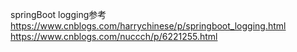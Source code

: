 
springBoot logging参考
https://www.cnblogs.com/harrychinese/p/springboot_logging.html
https://www.cnblogs.com/nuccch/p/6221255.html